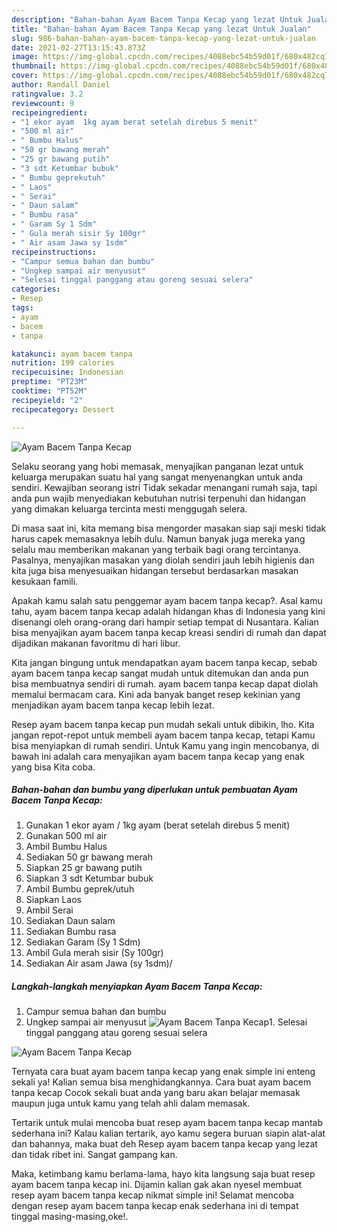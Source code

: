 ```yaml
---
description: "Bahan-bahan Ayam Bacem Tanpa Kecap yang lezat Untuk Jualan"
title: "Bahan-bahan Ayam Bacem Tanpa Kecap yang lezat Untuk Jualan"
slug: 986-bahan-bahan-ayam-bacem-tanpa-kecap-yang-lezat-untuk-jualan
date: 2021-02-27T13:15:43.873Z
image: https://img-global.cpcdn.com/recipes/4088ebc54b59d01f/680x482cq70/ayam-bacem-tanpa-kecap-foto-resep-utama.jpg
thumbnail: https://img-global.cpcdn.com/recipes/4088ebc54b59d01f/680x482cq70/ayam-bacem-tanpa-kecap-foto-resep-utama.jpg
cover: https://img-global.cpcdn.com/recipes/4088ebc54b59d01f/680x482cq70/ayam-bacem-tanpa-kecap-foto-resep-utama.jpg
author: Randall Daniel
ratingvalue: 3.2
reviewcount: 9
recipeingredient:
- "1 ekor ayam  1kg ayam berat setelah direbus 5 menit"
- "500 ml air"
- " Bumbu Halus"
- "50 gr bawang merah"
- "25 gr bawang putih"
- "3 sdt Ketumbar bubuk"
- " Bumbu geprekutuh"
- " Laos"
- " Serai"
- " Daun salam"
- " Bumbu rasa"
- " Garam Sy 1 Sdm"
- " Gula merah sisir Sy 100gr"
- " Air asam Jawa sy 1sdm"
recipeinstructions:
- "Campur semua bahan dan bumbu"
- "Ungkep sampai air menyusut"
- "Selesai tinggal panggang atau goreng sesuai selera"
categories:
- Resep
tags:
- ayam
- bacem
- tanpa

katakunci: ayam bacem tanpa 
nutrition: 199 calories
recipecuisine: Indonesian
preptime: "PT23M"
cooktime: "PT52M"
recipeyield: "2"
recipecategory: Dessert

---
```



![Ayam Bacem Tanpa Kecap](https://img-global.cpcdn.com/recipes/4088ebc54b59d01f/680x482cq70/ayam-bacem-tanpa-kecap-foto-resep-utama.jpg)

Selaku seorang yang hobi memasak, menyajikan panganan lezat untuk keluarga merupakan suatu hal yang sangat menyenangkan untuk anda sendiri. Kewajiban seorang istri Tidak sekadar menangani rumah saja, tapi anda pun wajib menyediakan kebutuhan nutrisi terpenuhi dan hidangan yang dimakan keluarga tercinta mesti menggugah selera.

Di masa  saat ini, kita memang bisa mengorder masakan siap saji meski tidak harus capek memasaknya lebih dulu. Namun banyak juga mereka yang selalu mau memberikan makanan yang terbaik bagi orang tercintanya. Pasalnya, menyajikan masakan yang diolah sendiri jauh lebih higienis dan kita juga bisa menyesuaikan hidangan tersebut berdasarkan masakan kesukaan famili. 



Apakah kamu salah satu penggemar ayam bacem tanpa kecap?. Asal kamu tahu, ayam bacem tanpa kecap adalah hidangan khas di Indonesia yang kini disenangi oleh orang-orang dari hampir setiap tempat di Nusantara. Kalian bisa menyajikan ayam bacem tanpa kecap kreasi sendiri di rumah dan dapat dijadikan makanan favoritmu di hari libur.

Kita jangan bingung untuk mendapatkan ayam bacem tanpa kecap, sebab ayam bacem tanpa kecap sangat mudah untuk ditemukan dan anda pun bisa membuatnya sendiri di rumah. ayam bacem tanpa kecap dapat diolah memalui bermacam cara. Kini ada banyak banget resep kekinian yang menjadikan ayam bacem tanpa kecap lebih lezat.

Resep ayam bacem tanpa kecap pun mudah sekali untuk dibikin, lho. Kita jangan repot-repot untuk membeli ayam bacem tanpa kecap, tetapi Kamu bisa menyiapkan di rumah sendiri. Untuk Kamu yang ingin mencobanya, di bawah ini adalah cara menyajikan ayam bacem tanpa kecap yang enak yang bisa Kita coba.

<!--inarticleads1-->

##### Bahan-bahan dan bumbu yang diperlukan untuk pembuatan Ayam Bacem Tanpa Kecap:

1. Gunakan 1 ekor ayam / 1kg ayam (berat setelah direbus 5 menit)
1. Gunakan 500 ml air
1. Ambil  Bumbu Halus
1. Sediakan 50 gr bawang merah
1. Siapkan 25 gr bawang putih
1. Siapkan 3 sdt Ketumbar bubuk
1. Ambil  Bumbu geprek/utuh
1. Siapkan  Laos
1. Ambil  Serai
1. Sediakan  Daun salam
1. Sediakan  Bumbu rasa
1. Sediakan  Garam (Sy 1 Sdm)
1. Ambil  Gula merah sisir (Sy 100gr)
1. Sediakan  Air asam Jawa (sy 1sdm)/




<!--inarticleads2-->

##### Langkah-langkah menyiapkan Ayam Bacem Tanpa Kecap:

1. Campur semua bahan dan bumbu
1. Ungkep sampai air menyusut
<img src="//assets-global.cpcdn.com/assets/icons/button_play-2c75c40dde080a61004c1f40b05d8f140eaff45d7e9e6481dc71c63d2e7c4909.png" alt="Ayam Bacem Tanpa Kecap">1. Selesai tinggal panggang atau goreng sesuai selera
<img src="//assets-global.cpcdn.com/assets/icons/button_play-2c75c40dde080a61004c1f40b05d8f140eaff45d7e9e6481dc71c63d2e7c4909.png" alt="Ayam Bacem Tanpa Kecap">



Ternyata cara buat ayam bacem tanpa kecap yang enak simple ini enteng sekali ya! Kalian semua bisa menghidangkannya. Cara buat ayam bacem tanpa kecap Cocok sekali buat anda yang baru akan belajar memasak maupun juga untuk kamu yang telah ahli dalam memasak.

Tertarik untuk mulai mencoba buat resep ayam bacem tanpa kecap mantab sederhana ini? Kalau kalian tertarik, ayo kamu segera buruan siapin alat-alat dan bahannya, maka buat deh Resep ayam bacem tanpa kecap yang lezat dan tidak ribet ini. Sangat gampang kan. 

Maka, ketimbang kamu berlama-lama, hayo kita langsung saja buat resep ayam bacem tanpa kecap ini. Dijamin kalian gak akan nyesel membuat resep ayam bacem tanpa kecap nikmat simple ini! Selamat mencoba dengan resep ayam bacem tanpa kecap enak sederhana ini di tempat tinggal masing-masing,oke!.

